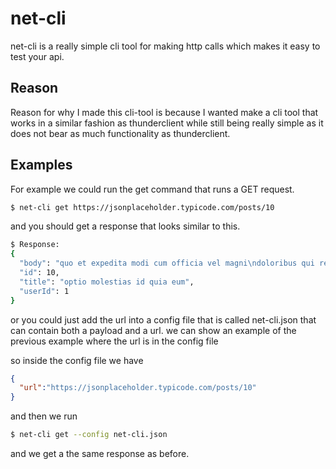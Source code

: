# net-cli
net-cli is a really simple cli tool for making http calls which makes it easy to test your api.
## Reason
Reason for why I made this cli-tool is because I wanted make a cli tool that works in a similar fashion as thunderclient while still being really simple as it does not bear as much functionality as thunderclient.

## Examples
For example we could run the get command that runs a GET request.
```bash
$ net-cli get https://jsonplaceholder.typicode.com/posts/10
```
and you should get a response that looks similar to this.
```bash
$ Response:
{
  "body": "quo et expedita modi cum officia vel magni\ndoloribus qui repudiandae\nvero nisi sit\nquos veniam quod sed accusamus veritatis error",
  "id": 10,
  "title": "optio molestias id quia eum",
  "userId": 1
}
```
or you could just add the url into a config file that is called net-cli.json that can contain both a payload and a url.
we can show an example of the previous example where the url is in the config file

so inside the config file we have

```json
{
  "url":"https://jsonplaceholder.typicode.com/posts/10"
}
```

and then we run
```bash
$ net-cli get --config net-cli.json
```
and we get a the same response as before.